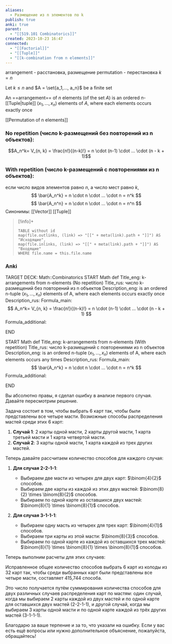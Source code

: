 ```yaml
---
aliases:
  - Pазме­щение из n элементов по k
publish: true
anki: true
parent:
  - "[[519.101 Combinatorics]]"
created: 2023-10-23 16:47
connected:
  - "[[Factorial]]"
  - "[[Tuple]]"
  - "[[k-combination from n elements]]"
---
```

arrangement - расстановка, размещение
permutation - перестановка ${} k = n$

Let ${} k \leq n$  and $A = \set{a_1,..., a_n}$ be a finite set

An ==arrangement== of $n {}$ elements (of the set $A {}$) is an ordered $n$-[[Tuple|tuple]] $(x_1,..., x_n) {}$ elements of $A$, where each elements occurs exactly once

[[Permutation of n elements]]

### No repetition (число k-размещений без повторений из n объектов):
$$A_n^k= V_{n, k} = \frac{n!}{(n-k)!} = n \cdot (n-1) \cdot ... \cdot (n - k + 1)$$

### With repetition (число k-размещений c повторениями из n объектов):
если число видов элементов равно $n$, а число мест равно $k$,
$$
\bar{A_n^k} = n \cdot n \cdot ... \cdot n = n^k
$$
$$
\bar{A_n^n} = n \cdot n \cdot ... \cdot n = n^n
$$
Синонимы: [[Vector]] [[Tuple]]


> [!info]+
> ```dataview 
> TABLE without id
> map(file.outlinks, (link) => "[[" + meta(link).path + "]]") AS "Исходящие",
> map(file.inlinks, (link) => "[[" + meta(link).path + "]]") AS "Входящие"
> WHERE file.name = this.file.name
> ```



### Anki
TARGET DECK: Math::Combinatorics
START
Math def
Title_eng:  k-arrangements from n-elements (No repetition)
Title_rus:  число k-размещений без повторений из n объектов
Description_eng: is an ordered n-tuple ${} (x_1,..., x_n)$ elements of A, where each elements occurs exactly once
Description_rus:
Formula_main: $$
A_n^k= V_{n, k} = \frac{n!}{(n-k)!} = n \cdot (n-1) \cdot ... \cdot (n - k + 1)
$$
Formula_additional:
<!--ID: 1698069638670-->
END

START
Math def
Title_eng:  k-arrangements from n-elements (With repetition)
Title_rus:  число k-размещений c повторениями из n объектов
Description_eng:  is an ordered n-tuple $(x_1,..., x_n)$ elements of A, where each elements occurs any times
Description_rus:
Formula_main: $$
\bar{A_n^k} = n \cdot n \cdot ... \cdot n = n^k
$$
Formula_additional:
<!--ID: 1698069774907-->
END


Вы абсолютно правы, я сделал ошибку в анализе первого случая. Давайте пересмотрим решение.

Задача состоит в том, чтобы выбрать 6 карт так, чтобы были представлены все четыре масти. Возможные способы распределения мастей среди этих 6 карт:

1. **Случай 1**: 2 карты одной масти, 2 карты другой масти, 1 карта третьей масти и 1 карта четвертой масти.
2. **Случай 2**: 3 карты одной масти, 1 карта каждой из трех других мастей.

Теперь давайте рассчитаем количество способов для каждого случая:

1. **Для случая 2-2-1-1**:
    
    - Выбираем две масти из четырех для двух карт: $\binom{4}{2}$ способов.
    - Выбираем две карты из каждой из этих двух мастей: $\binom{8}{2} \times \binom{8}{2}$ способов.
    - Выбираем по одной карте из оставшихся двух мастей: $\binom{8}{1} \times \binom{8}{1}$ способов.
2. **Для случая 3-1-1-1**:
    
    - Выбираем одну масть из четырех для трех карт: $\binom{4}{1}$ способов.
    - Выбираем три карты из этой масти: $\binom{8}{3}$ способов.
    - Выбираем по одной карте из каждой из оставшихся трех мастей: $\binom{8}{1} \times \binom{8}{1} \times \binom{8}{1}$ способов.

Теперь выполним расчеты для этих случаев:

Исправленное общее количество способов выбрать 6 карт из колоды из 32 карт так, чтобы среди выбранных карт были представлены все четыре масти, составляет 415,744 способа.

Это число получается путём суммирования количества способов для двух различных случаев распределения карт по мастям: один случай, когда мы выбираем 2 карты каждой из двух мастей и по одной карте для оставшихся двух мастей (2-2-1-1), и другой случай, когда мы выбираем 3 карты одной масти и по одной карте каждой из трёх других мастей (3-1-1-1).

Благодарю за ваше терпение и за то, что указали на ошибку. Если у вас есть ещё вопросы или нужно дополнительное объяснение, пожалуйста, обращайтесь!​
